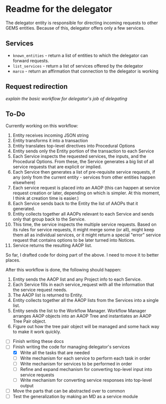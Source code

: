 # Readme for the delegator

The delegator entity is responsible for directing incoming requests to other GEMS entities.   Because of this, delegator offers only a few services.

## Services

- `known_entities` - return a list of entities to which the delegator can forward requests.
- `list_services` - return a list of services offered by the delegator
- `marco` - return an affirmation that connection to the delegator is working

## Request redirection

_explain the basic workflow for delegator's job of delegating_

## To-Do

Currently working on this workflow:
1. Entity receives incoming JSON string
2. Entity transforms it into a transaction
3. Entity translates top-level directives into Procedural Options
4. Entity sends only the Entity portion of the transaction to each Service
5. Each Service inspects the requested services, the inputs, and the Procedural Options.  From these, the Service generates a big list of all service requests that are explicit or implied.
6. Each Service then generates a list of pre-requisite service requests, if any (only from the current entity - services from other entities happen elsewhere)
7. Each service request is placed into an AAOP (this can happen at service request creation or later, depending on which is simpler.  At this moment, I think at creation time is easier.)
8. Each Service sends back to the Entity the list of AAOPs that it generated.
9. Entity collects together all AAOPs relevant to each Service and sends only that group back to the Service.  
10. This time, the service inspects the multiple service requests.  Based on its rules for service requests, it might merge some (or all), might keep them all as individual services, or it might return a special "error" service request that contains options to be later turned into Notices.
11. Service returns the resulting AAOP list.

So far, I drafted code for doing part of the above.  I need to move it to better places.

After this workflow is done, the following should happen:
1. Entity sends the AAOP list and any Project info to each Service.
2. Each Service fills in each service_request with all the information that the service request needs.
3. The AAOP list is returned to Entity.
4. Entity collects together all the AAOP lists from the Services into a single list.
5. Entity sends the list to the Workflow Manager.  Workflow Manager arranges AAOP objects into an AAOP Tree and instantiates an AAOP Tree Pair object.
6. Figure out how the tree pair object will be managed and some hack way to make it work quickly.

- [ ] Finish writing these docs
- [ ] Finish writing the code for managing delegator's services 
	- [x] Write all the tasks that are needed
	- [ ] Write mechanism for each service to perform each task in order
	- [ ] Write mechanism for services to be performed in order
	- [ ] Refine and expand mechanism for converting top-level input into service requests
	- [ ] Write mechanism for converting service responses into top-level output
- [ ] Move the parts that can be abstracted over to common
- [ ] Test the generalization by making an MD as a service module